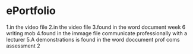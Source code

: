 # ePortfolio
1.in the video file
2.in the video file
3.found in the word document week 6 writing mob 
4.found in the immage file communicate professionally with a lecturer 
5.A demonstrations is found in the word doccument prof coms assessment 2 
